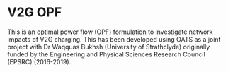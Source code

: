 # V2G OPF #

This is an optimal power flow (OPF) formulation to investigate network impacts of V2G charging. This has been developed using OATS as a joint project with Dr Waqquas Bukhsh (University of Strathclyde) originally funded by the Engineering and Physical Sciences Research Council (EPSRC) (2016-2019).
